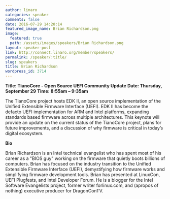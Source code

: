 ```yaml
---
author: linaro
categories: speaker
comments: false
date: 2016-07-29 14:20:14
featured_image_name: Brian Richardson.png
image:
  featured: true
  path: /assets/images/speakers/Brian Richardson.png
layout: speaker-post
link: http://connect.linaro.org/member/speakers/
permalink: /speaker/:title/
slug: speakers
title: Brian Richardson
wordpress_id: 3714
---
```


**Title: TianoCore - Open Source UEFI Community Update**
**Date: Thursday, September 29**
**Time: 8:55am – 9:35am**



The TianoCore project hosts EDK II, an open source implementation of the Unified Extensible Firmware Interface (UEFI). EDK II has become the defacto UEFI implementation for ARM and Intel platforms, expanding standards based firmware across multiple architectures. This keynote will provide an update on the current status of the TianoCore project, plans for future improvements, and a discussion of why firmware is critical in today’s digital ecosystem.



**Bio**

Brian Richardson is an Intel technical evangelist who has spent most of his career as a "BIOS guy" working on the firmware that quietly boots billions of computers. Brian has focused on the industry transition to the Unified Extensible Firmware Interface (UEFI), demystifying how firmware works and simplifying firmware development tools. Brian has presented at LinuxCon, UEFI Plugfests, and Intel Developer Forum. He is a blogger for the Intel Software Evangelists project, former writer forlinux.com, and (apropos of nothing) executive producer for DragonConTV.